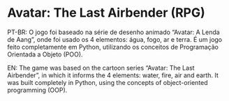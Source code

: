 # Avatar: The Last Airbender (RPG)
PT-BR: O jogo foi baseado na série de desenho animado “Avatar: A Lenda de Aang”, onde foi usado os 4 elementos: água, fogo, ar e terra. É um jogo feito completamente em Python, utilizando os conceitos de Programação Orientada a Objeto (POO).

EN: The game was based on the cartoon series “Avatar: The Last Airbender”, in which it informs the 4 elements: water, fire, air and earth. It was built completely in Python, using the concepts of object-oriented programming (OOP).

